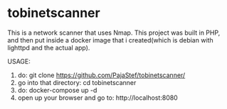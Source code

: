 # tobinetscanner
This is a network scanner that uses Nmap.
This project was built in PHP, and then put inside a docker image that i created(which is debian with lighttpd and the actual app).

USAGE:
1. do: git clone https://github.com/PajaStef/tobinetscanner/
2. go into that directory: cd tobinetscanner
3. do: docker-compose up -d
4. open up your browser and go to: http://localhost:8080

